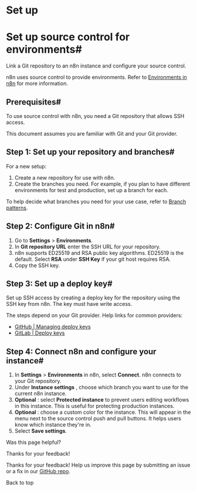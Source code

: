 # Set up

[ ](https://github.com/n8n-io/n8n-docs/edit/main/docs/source-control-environments/setup.md "Edit this page")

# Set up source control for environments#

Link a Git repository to an n8n instance and configure your source control.

n8n uses source control to provide environments. Refer to [Environments in n8n](../understand/environments/) for more information.

## Prerequisites#

To use source control with n8n, you need a Git repository that allows SSH access. 

This document assumes you are familiar with Git and your Git provider.

## Step 1: Set up your repository and branches#

For a new setup:

  1. Create a new repository for use with n8n. 
  2. Create the branches you need. For example, if you plan to have different environments for test and production, set up a branch for each.



To help decide what branches you need for your use case, refer to [Branch patterns](../understand/patterns/).

## Step 2: Configure Git in n8n#

  1. Go to **Settings** > **Environments**.
  2. In **Git repository URL** enter the SSH URL for your repository.
  3. n8n supports ED25519 and RSA public key algorithms. ED25519 is the default. Select **RSA** under **SSH Key** if your git host requires RSA.
  4. Copy the SSH key.



## Step 3: Set up a deploy key#

Set up SSH access by creating a deploy key for the repository using the SSH key from n8n. The key must have write access. 

The steps depend on your Git provider. Help links for common providers:

  * [GitHub | Managing deploy keys](https://docs.github.com/en/authentication/connecting-to-github-with-ssh/managing-deploy-keys)
  * [GitLab | Deploy keys](https://docs.gitlab.com/ee/user/project/deploy_keys/)



## Step 4: Connect n8n and configure your instance#

  1. In **Settings** > **Environments** in n8n, select **Connect**. n8n connects to your Git repository.
  2. Under **Instance settings** , choose which branch you want to use for the current n8n instance.
  3. **Optional** : select **Protected instance** to prevent users editing workflows in this instance. This is useful for protecting production instances.
  4. **Optional** : choose a custom color for the instance. This will appear in the menu next to the source control push and pull buttons. It helps users know which instance they're in.
  5. Select **Save settings**.

Was this page helpful? 

Thanks for your feedback! 

Thanks for your feedback! Help us improve this page by submitting an issue or a fix in our [GitHub repo](https://github.com/n8n-io/n8n-docs). 

Back to top 
